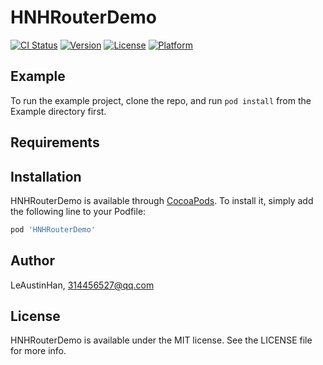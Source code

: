 # HNHRouterDemo

[![CI Status](https://img.shields.io/travis/LeAustinHan/HNHRouterDemo.svg?style=flat)](https://travis-ci.org/LeAustinHan/HNHRouterDemo)
[![Version](https://img.shields.io/cocoapods/v/HNHRouterDemo.svg?style=flat)](https://cocoapods.org/pods/HNHRouterDemo)
[![License](https://img.shields.io/cocoapods/l/HNHRouterDemo.svg?style=flat)](https://cocoapods.org/pods/HNHRouterDemo)
[![Platform](https://img.shields.io/cocoapods/p/HNHRouterDemo.svg?style=flat)](https://cocoapods.org/pods/HNHRouterDemo)

## Example

To run the example project, clone the repo, and run `pod install` from the Example directory first.

## Requirements

## Installation

HNHRouterDemo is available through [CocoaPods](https://cocoapods.org). To install
it, simply add the following line to your Podfile:

```ruby
pod 'HNHRouterDemo'
```

## Author

LeAustinHan, 314456527@qq.com

## License

HNHRouterDemo is available under the MIT license. See the LICENSE file for more info.
